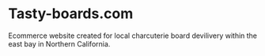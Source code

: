# Tasty-boards.com
Ecommerce website created for local charcuterie board devilivery within the east bay in Northern California.  
